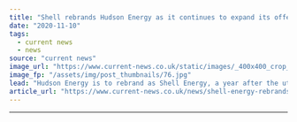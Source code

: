 ```yaml
---
title: "Shell rebrands Hudson Energy as it continues to expand its offer to businesses"
date: "2020-11-10"
tags: 
  - current news
  - news
source: "current news"
image_url: "https://www.current-news.co.uk/static/images/_400x400_crop_center-center/Shell-Energy-Promo.jpg"
image_fp: "/assets/img/post_thumbnails/76.jpg"
lead: "​Hudson Energy is to rebrand as Shell Energy, a year after the utility arm of the international O&G major acquired it."
article_url: "https://www.current-news.co.uk/news/shell-energy-rebrands-hudson-energy-as-it-continues-to-expand-its-offer-to-businesses?utm_source=rss-feeds&utm_medium=rss&utm_campaign=rss"
---
```


---
